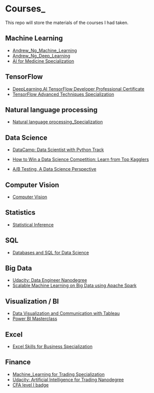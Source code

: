 # Courses_
This repo will store the materials of the courses I had taken.

## Machine Learning

- [Andrew_Ng_Machine_Learning](https://github.com/ycheng22/Courses_/tree/main/Andrew_Ng_Machine_Learning)
- [Andrew_Ng_Deep_Learning](https://github.com/ycheng22/Courses_/tree/main/Andrew_Ng_Deep_Learning)
- [AI for Medicine Specialization](https://github.com/ycheng22/Courses_/tree/main/AI%20for%20Medicine%20Specialization)

## TensorFlow

- [DeepLearning.AI TensorFlow Developer Professional Certificate](https://github.com/ycheng22/Courses_/tree/main/DeepLearning.AI%20TensorFlow%20Developer%20Professional%20Certificate)
- [TensorFlow Advanced Techniques Specialization](https://github.com/ycheng22/Courses_/tree/main/TensorFlow%20Advanced%20Techniques%20Specialization)

## Natural language processing
- [Natural language processing_Specialization](https://github.com/ycheng22/Courses_/tree/main/NLP%20Specialization)

## Data Science

- [DataCamp: Data Scientist with Python Track](https://github.com/ycheng22/Courses_/tree/main/Data_Camp)

- [How to Win a Data Science Competition: Learn from Top Kagglers](https://github.com/ycheng22/Courses_/tree/main/How%20to%20Win%20a%20Data%20Science%20Competition%20Learn%20from%20Top%20Kagglers)
- [A/B Testing, A Data Science Perspective](https://www.oreilly.com/library/view/ab-testing-a/9781491934777/)

## Computer Vision
- [Computer Vision](https://github.com/ycheng22/Courses_/tree/main/Udacity_Computer_Vision)

## Statistics
- [Statistical Inference](https://github.com/ycheng22/Courses_/tree/main/Statistical%20Inference)

## SQL

- [Databases and SQL for Data Science](https://github.com/ycheng22/Courses_/tree/main/Databases%20and%20SQL%20for%20Data%20Science)

## Big Data

- [Udacity: Data Engineer Nanodegree](https://github.com/ycheng22/Udacity_Data_Engineer_Nanodegree)
- [Scalable Machine Learning on Big Data using Apache Spark](https://github.com/ycheng22/Courses_/tree/main/Scalable%20Machine%20Learning%20on%20Big%20Data%20using%20Apache%20Spark)

## Visualization / BI
- [Data Visualization and Communication with Tableau](https://github.com/ycheng22/Courses_/tree/main/Data%20Visualization%20and%20Communication%20with%20Tableau)
- [Power BI Masterclass](https://github.com/ycheng22/Courses_/tree/main/Power%20BI%20Masterclass)

## Excel
- [Excel Skills for Business Specialization](https://github.com/ycheng22/Courses_/tree/main/Excel%20Skills%20for%20Business%20Specialization)

## Finance

- [Machine_Learning for Trading Specialization](https://github.com/ycheng22/Courses_/tree/main/ML%20for%20Trading%20Specialization)
- [Udacity: Artificial Intelligence for Trading Nanodegree]()
- [CFA level I badge](https://github.com/ycheng22/Courses_/blob/main/Level%20I%20Badge.png)
